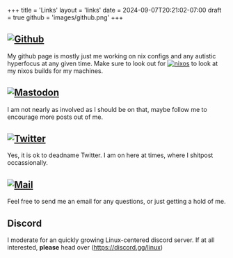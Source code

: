+++
title = 'Links'
layout = 'links'
date = 2024-09-07T20:21:02-07:00
draft = true
github = 'images/github.png'
+++
## [![Github](https;//github.com/ArkieSoft)](https://github.com/ArkieSoft)


My github page is mostly just me working on nix configs and any autistic hyperfocus at any given time. Make sure to look out for [![nixos]()](https://github.com/ArkieSoft/nixos) to look at my nixos builds for my machines.

## [![Mastodon]()](https://kolektiva.social/@arkannon)
I am not nearly as involved as I should be on that, maybe follow me to encourage more posts out of me.

## [![Twitter]()](https://x.com/arkiearkannon)

Yes, it is ok to deadname Twitter. I am on here at times, where I shitpost occassionally.

## [![Mail]()](mailto:arkannon@arkannon.com) 

Feel free to send me an email for any questions, or just getting a hold of me.

## Discord

I moderate for an quickly growing Linux-centered discord server. If at all interested, **please** head over (https://discord.gg/linux)
